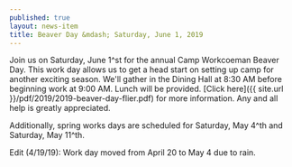 ```yaml
---
published: true
layout: news-item
title: Beaver Day &mdash; Saturday, June 1, 2019
---
```


Join us on Saturday, June 1^st for the annual Camp Workcoeman Beaver Day. This work day allows us to get a head start on setting up camp for another exciting season. We'll gather in the Dining Hall at 8:30 AM before beginning work at 9:00 AM. Lunch will be provided. [Click here]({{ site.url }}/pdf/2019/2019-beaver-day-flier.pdf) for more information. Any and all help is greatly appreciated.

Additionally, spring works days are scheduled for Saturday, May 4^th and Saturday, May 11^th.

Edit (4/19/19): Work day moved from April 20 to May 4 due to rain.

